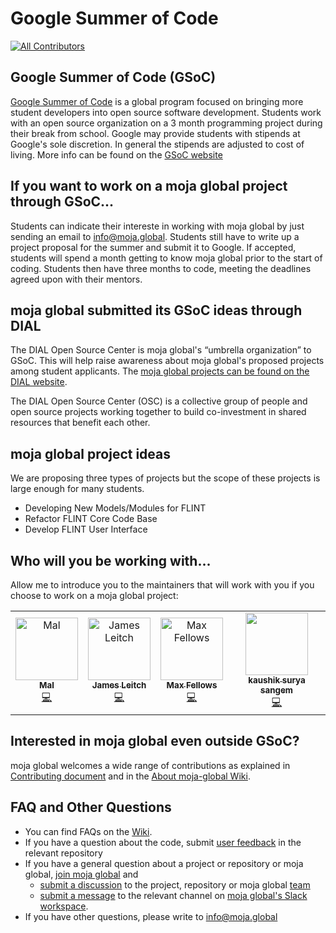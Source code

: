 # Google Summer of Code  
[![All Contributors](https://img.shields.io/badge/all_contributors-1-orange.svg?style=flat-square)](#contributors)

## Google Summer of Code (GSoC)

[Google Summer of Code](https://summerofcode.withgoogle.com/) is a global program focused on bringing more student developers into open source software development. Students work with an open source organization on a 3 month programming project during their break from school. Google may provide students with stipends at Google's sole discretion. In general the stipends are adjusted to cost of living. More info can be found on the [GSoC website](https://summerofcode.withgoogle.com/how-it-works/)

## If you want to work on a moja global project through GSoC...
Students can indicate their intereste in working with moja global by just sending an email to info@moja.global. Students still have to write up a project proposal for the summer and submit it to Google. If accepted, students will spend a month getting to know moja global prior to the start of coding. Students then have three months to code, meeting the deadlines agreed upon with their mentors.

## moja global submitted its GSoC ideas through DIAL 
The DIAL Open Source Center is moja global's “umbrella organization” to GSoC. This will help raise awareness about moja global's proposed projects among student applicants. The [moja global projects can be found on the DIAL website](https://hub.osc.dial.community/t/gsoc-2020-ideas-moja-global/1024).

The DIAL Open Source Center (OSC) is a collective group of people and open source projects working together to build co-investment in shared resources that benefit each other. 

## moja global project ideas
We are proposing three types of projects but the scope of these projects is large enough for many students.

* Developing New Models/Modules for FLINT
* Refactor FLINT Core Code Base
* Develop FLINT User Interface

## Who will you be working with...
Allow me to introduce you to the maintainers that will work with you if you choose to work on a moja global project:

<table>
  <tr>
    <td align="center"><a href="https://github.com/malfrancis"><img src="https://avatars0.githubusercontent.com/u/5935221?v=4" width="100px;" alt="Mal"/><br /><sub><b>Mal</b></sub></a><br /><a href="https://github.com/moja-global/About-moja-global/commits?author=malfrancis" title="Code">💻</a></td>
    <td align="center"><a href="https://github.com/leitchy"><img src="https://avatars0.githubusercontent.com/u/3417817?v=4" width="100px;" alt="James Leitch"/><br /><sub><b>James Leitch</b></sub></a><br /><a href="https://github.com/moja-global/About-moja-global/commits?author=leitchy" title="Code">💻</a></td>
    <td align="center"><a href="https://github.com/mfellows"><img src="https://avatars0.githubusercontent.com/u/8548157?v=4" width="100px;" alt="Max Fellows"/><br /><sub><b>Max Fellows</b></sub></a><br /><a href="https://github.com/moja-global/About-moja-global/commits?author=mfellows" title="Code">💻</a></td>
    <td align="center"><a href="https://github.com/kaskou"><img src="https://avatars1.githubusercontent.com/u/8544371?v=4" width="100px;" alt=""/><br /><sub><b>kaushik surya sangem</b></sub></a><br /><a href="#maintenance-kaskou" title="Code">💻</a></td>
  </tr>
</table>

## Interested in moja global even outside GSoC?  

moja global welcomes a wide range of contributions as explained in [Contributing document](https://github.com/moja-global/About-moja-global/blob/master/CONTRIBUTING.md) and in the [About moja-global Wiki](https://github.com/moja-global/.github/wiki).  

  
## FAQ and Other Questions  

* You can find FAQs on the [Wiki](https://github.com/moja.global/.github/wiki).  
* If you have a question about the code, submit [user feedback](https://github.com/moja-global/About-moja-global/blob/master/Contributing/How-to-Provide-User-Feedback.md) in the relevant repository  
* If you have a general question about a project or repository or moja global, [join moja global](https://github.com/moja-global/About-moja-global/blob/master/Contributing/How-to-Join-moja-global.md) and 
    * [submit a discussion](https://help.github.com/en/articles/about-team-discussions) to the project, repository or moja global [team](https://github.com/orgs/moja-global/teams)
    * [submit a message](https://get.slack.help/hc/en-us/categories/200111606#send-messages) to the relevant channel on [moja global's Slack workspace](mojaglobal.slack.com). 
* If you have other questions, please write to info@moja.global   
  

